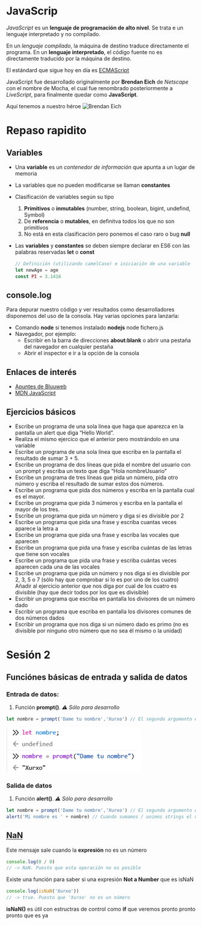 # JavaScrip

_JavaScript_ es un __lenguaje de programación de alto nivel__. Se trata e un lenguaje interpretado y no compilado.

  En un _lenguaje compilado_, la máquina de destino traduce directamente el programa. En un __lenguaje interpretado__, el código fuente no es directamente traducido por la máquina de destino.

El estándard que sigue hoy en día es [ECMAScript](https://es.wikipedia.org/wiki/ECMAScript)

  JavaScript fue desarrollado originalmente por __Brendan Eich__ de _Netscape_ con el nombre de Mocha, el cual fue renombrado posteriormente a _LiveScript_, para finalmente quedar como __JavaScript__.

Aquí tenemos a nuestro héroe
![Brendan Eich](https://upload.wikimedia.org/wikipedia/commons/thumb/d/d1/Brendan_Eich_Mozilla_Foundation_official_photo.jpg/900px-Brendan_Eich_Mozilla_Foundation_official_photo.jpg)

# Repaso rapidito

## Variables

- Una __variable__ es un _contenedor de información_  que apunta a un lugar de memoria
- La variables que no pueden modificarse se llaman __constantes__
- Clasificación de variables según su tipo
  1. __Primitivos__ o __inmutables__ (number, string, boolean, bigint, undefind, Symbol)
  2. De __referencia__ o __mutables__, en definitva todos los que no son primitivos
  3. No está en esta clasificación pero ponemos el caso raro o bug __null__
- Las __variables__ y __constantes__ se deben siempre declarar en ES6 con las palabras reservadas __let__ o __const__

  ```js
  // Definición (utilizando camelCase) e iniciación de una variable
  let newAge = age
  const PI = 3.1416
  ```

## console.log

Para depurar nuestro código y ver resultados como desarrolladores disponemos del uso de la consola. Hay varias opciones para lanzarla: 
- Comando __node__ si tenemos instalado __nodejs__
    node fichero.js
- Navegador, por ejemplo:
    - Escribir en la barra de direcciones __about:blank__ o abrir una pestaña del navegador en cualquier pestaña
    - Abrir el inspector e ir a la opción de la consola

## Enlaces de interés

- [Apuntes de Bluuweb](https://bluuweb.dev/04-javascript/javascript.html)
- [MDN JavaScript](https://developer.mozilla.org/es/docs/Web/JavaScript/Guide)
  
## Ejercicios básicos

- Escribe un programa de una sola línea que haga que aparezca en la pantalla un alert que diga “Hello World”.
- Realiza el mismo ejercico que el anterior pero mostrándolo en una variable
- Escribe un programa de una sola línea que escriba en la pantalla el resultado de sumar 3 + 5.
- Escribe un programa de dos líneas que pida el nombre del usuario con un prompt y escriba un texto que diga “Hola nombreUsuario”
- Escribe un programa de tres líneas que pida un número, pida otro número y escriba el resultado de sumar estos dos números.
- Escribe un programa que pida dos números y escriba en la pantalla cual es el mayor.
- Escribe un programa que pida 3 números y escriba en la pantalla el mayor de los tres.
- Escribe un programa que pida un número y diga si es divisible por 2
- Escribe un programa que pida una frase y escriba cuantas veces aparece la letra a
- Escribe un programa que pida una frase y escriba las vocales que aparecen
- Escribe un programa que pida una frase y escriba cuántas de las letras que tiene son vocales
- Escribe un programa que pida una frase y escriba cuántas veces aparecen cada una de las vocales
- Escribe un programa que pida un número y nos diga si es divisible por 2, 3, 5 o 7 (sólo hay que comprobar si lo es por uno de los cuatro)
Añadir al ejercicio anterior que nos diga por cual de los cuatro es divisible (hay que decir todos por los que es divisible)
- Escribir un programa que escriba en pantalla los divisores de un número dado
- Escribir un programa que escriba en pantalla los divisores comunes de dos números dados
- Escribir un programa que nos diga si un número dado es primo (no es divisible por ninguno otro número que no sea él mismo o la unidad)


# Sesión 2

## Funciónes básicas de entrada y salida de datos

### Entrada de datos:
  1. Función __prompt()__. _⚠️ Sólo para desarrollo_

```js
let nombre = prompt('Dame tu nombre','Xurxo') // El segundo argumento es opcional
```

![prompt()](/assets/prompt.gif)

### Salida de datos
  1. Función __alert()__. _⚠️ Sólo para desarrollo_

```js
let nombre = prompt('Dame tu nombre','Xurxo') // El segundo argumento es opcional
alert('Mi nombre es ' + nombre) // Cuando sumamos / unimos strings el operador + es de concatenación
```

## <abbr title="Not a Number">NaN</abbr>

Este mensaje sale cuando la __expresión__ no es un número

```js
console.log(0 / 0) 
// -> NaN. Puesto que esta operación no es posible
```
Existe una función para saber si una expresión __Not a Number__ que es isNaN

```js
console.log(isNaN('Xurxo')) 
// -> true. Puesto que 'Xurxo' no es un número
```
__isNaN()__ es útil con estructras de control como __if__ que veremos pronto pronto pronto que es ya